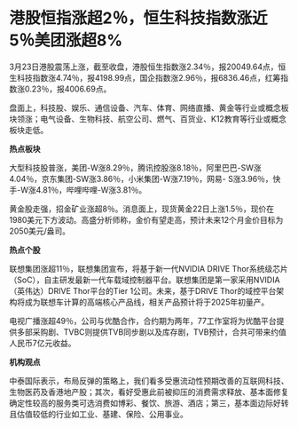 # 港股恒指涨超2％，恒生科技指数涨近5％美团涨超8%

3月23日港股震荡上涨，截至收盘，港股恒生指数涨2.34％，报20049.64点，恒生科技指数涨4.74％，报4198.99点，国企指数涨2.96％，报6836.46点，红筹指数涨0.23％，报4006.69点。

盘面上，科技股、娱乐、通信设备、汽车、体育、网络直播、黄金等行业或概念板块领涨；电气设备、生物科技、航空公司、燃气、百货业、K12教育等行业或概念板块走低。

**热点板块**

大型科技股普涨，美团-W涨8.29％，腾讯控股涨8.18％，阿里巴巴-SW涨4.04％，京东集团-SW涨3.86％，小米集团-W涨7.19％，网易-
S涨3.96％，快手-W涨4.81％，哔哩哔哩-W涨3.81％。

黄金股走强，招金矿业涨超8％。消息面上，现货黄金22日上涨1.5％，现价在1980美元下方波动。高盛分析师称，金价有望走高，预计未来12个月金价目标为2050美元/盎司。

**热点个股**

联想集团涨超11％，联想集团宣布，将基于新一代NVIDIA DRIVE
Thor系统级芯片（SoC），自主研发最新一代车载域控制器平台。联想集团是第一家采用NVIDIA（英伟达）DRIVE Thor平台的Tier
1公司。未来，基于DRIVE Thor的域控平台架构将成为联想车计算的高端核心产品线，相关产品预计将于2025年初量产。

电视广播涨超49％，公司与优酷合作，合约期为两年，77工作室将为优酷平台提供多部采购剧、TVBC则提供TVB同步剧以及库存剧，TVB预计，合共可带来约值人民币7亿元收益。

**机构观点**

中泰国际表示，布局反弹的策略上，我们看多受惠流动性预期改善的互联网科技、生物医药及香港地产股；其次，看好受惠此前被抑压的消费需求释放、基本面修复确定性较高的服务类可选消费如博彩、餐饮、旅游、酒店；第三，基本面边际好转且估值较低的行业如工业、基建、保险、公用事业。

